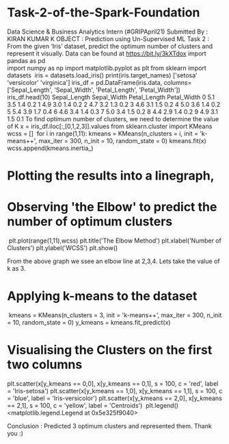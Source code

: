 # Task-2-of-the-Spark-Foundation
Data Science &amp; Business Analytics Intern (#GRIPApril21)
Submitted By : KIRAN KUMAR K
OBJECT : Prediction using Un-Supervised ML
Task 2 : From the given ‘Iris’ dataset, predict the optimum number of clusters and represent it visually.
Data can be found at https://bit.ly/3kXTdox
import pandas as pd  
import numpy as np
import matplotlib.pyplot as plt
from sklearn import datasets
​
iris = datasets.load_iris()
print(iris.target_names)
['setosa' 'versicolor' 'virginica']
iris_df = pd.DataFrame(iris.data, columns= ['Sepal_Length', 'Sepal_Width', 'Petal_Length', 'Petal_Width'])
iris_df.head(10)
Sepal_Length	Sepal_Width	Petal_Length	Petal_Width
0	5.1	3.5	1.4	0.2
1	4.9	3.0	1.4	0.2
2	4.7	3.2	1.3	0.2
3	4.6	3.1	1.5	0.2
4	5.0	3.6	1.4	0.2
5	5.4	3.9	1.7	0.4
6	4.6	3.4	1.4	0.3
7	5.0	3.4	1.5	0.2
8	4.4	2.9	1.4	0.2
9	4.9	3.1	1.5	0.1
To find optimum number of clusters, we need to determine the value of K
x = iris_df.iloc[:,[0,1,2,3]].values
​
from sklearn.cluster import KMeans
wcss = []
​
for i in range(1,11):
    kmeans = KMeans(n_clusters = i, init = 'k-means++',
                   max_iter = 300, n_init = 10, random_state = 0)
    kmeans.fit(x)
    wcss.append(kmeans.inertia_)
    
# Plotting the results into a linegraph,
# Observing 'the Elbow' to predict the number of optimum clusters
​
plt.plot(range(1,11),wcss)
plt.title('The Elbow Method')
plt.xlabel('Number of Clusters')
plt.ylabel('WCSS')
plt.show()

From the above graph we ssee an elbow line at 2,3,4. Lets take the value of k as 3.
# Applying k-means to the dataset
​
kmeans = KMeans(n_clusters = 3, init = 'k-means++',
               max_iter = 300, n_init = 10, random_state = 0)
y_kmeans = kmeans.fit_predict(x)
​
# Visualising the Clusters on the first two columns
plt.scatter(x[y_kmeans == 0,0], x[y_kmeans == 0,1],
           s = 100, c = 'red', label = 'Iris-setosa')
plt.scatter(x[y_kmeans == 1,0], x[y_kmeans == 1,1],
           s = 100, c = 'blue', label = 'Iris-versicolor')
plt.scatter(x[y_kmeans == 2,0], x[y_kmeans == 2,1],
           s = 100, c = 'yellow', label = 'Centroids')
​
plt.legend()
<matplotlib.legend.Legend at 0x5e325f9040>

Conclusion :
Predicted 3 optimum clusters and represented them.
Thank you :)
